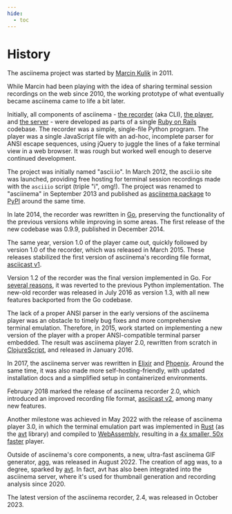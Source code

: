 ```yaml
---
hide:
  - toc
---
```


# History

The asciinema project was started by [Marcin Kulik](https://hachyderm.io/@ku1ik)
in 2011.

While Marcin had been playing with the idea of sharing terminal session
recordings on the web since 2010, the working prototype of what eventually
became asciinema came to life a bit later.

Initially, all components of asciinema - [the recorder](manual/cli/index.md)
(aka CLI), [the player](manual/player/index.md), and [the
server](manual/server/index.md) - were developed as parts of a single [Ruby on
Rails](https://rubyonrails.org/) codebase. The recorder was a simple,
single-file Python program. The player was a single JavaScript file with an
ad-hoc, incomplete parser for ANSI escape sequences, using jQuery to juggle the
lines of a fake terminal view in a web browser. It was rough but worked well
enough to deserve continued development.

The project was initially named "ascii.io". In March 2012, the ascii.io site was
launched, providing free hosting for terminal session recordings made with the
`asciiio` script (triple "i", omg!). The project was renamed to "asciinema" in
September 2013 and published as [asciinema
package](https://pypi.org/project/asciinema/) to [PyPI](https://pypi.org) around
the same time.

In late 2014, the recorder was rewritten in [Go](https://go.dev/), preserving
the functionality of the previous versions while improving in some areas. The
first release of the new codebase was 0.9.9, published in December 2014.

The same year, version 1.0 of the player came out, quickly followed by version
1.0 of the recorder, which was released in March 2015. These releases stabilized
the first version of asciinema's recording file format, [asciicast
v1](manual/asciicast/v1.md).

Version 1.2 of the recorder was the final version implemented in Go. For
[several
reasons](https://blog.asciinema.org/post/and-now-for-something-completely-different/),
it was reverted to the previous Python implementation. The new-old recorder was
released in July 2016 as version 1.3, with all new features backported from the
Go codebase.

The lack of a proper ANSI parser in the early versions of the asciinema player
was an obstacle to timely bug fixes and more comprehensive terminal emulation.
Therefore, in 2015, work started on implementing a new version of the player
with a proper ANSI-compatible terminal parser embedded. The result was asciinema
player 2.0, rewritten from scratch in
[ClojureScript](https://clojurescript.org/), and released in January 2016.

In 2017, the asciinema server was rewritten in
[Elixir](https://elixir-lang.org/) and
[Phoenix](https://www.phoenixframework.org/). Around the same time, it was also
made more self-hosting-friendly, with updated installation docs and a simplified
setup in containerized environments.

February 2018 marked the release of asciinema recorder 2.0, which introduced an
improved recording file format, [asciicast v2](manual/asciicast/v2.md), among
many new features.

Another milestone was achieved in May 2022 with the release of asciinema player
3.0, in which the terminal emulation part was implemented in
[Rust](https://www.rust-lang.org/) (as the
[avt](https://github.com/asciinema/avt) library) and compiled to
[WebAssembly](https://webassembly.org/), resulting in a [4x smaller, 50x
faster](https://blog.asciinema.org/post/smaller-faster/) player.

Outside of asciinema's core components, a new, ultra-fast asciinema GIF
generator, [agg](manual/agg/index.md), was released in August 2022. The creation
of agg was, to a degree, sparked by [avt](https://github.com/asciinema/avt). In
fact, avt has also been integrated into the asciinema server, where it's used
for thumbnail generation and recording analysis since 2020.

The latest version of the asciinema recorder, 2.4, was released in October 2023.
